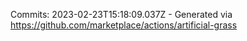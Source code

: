 Commits: 2023-02-23T15:18:09.037Z - Generated via https://github.com/marketplace/actions/artificial-grass
<br>
